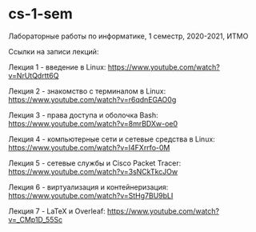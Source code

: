 # cs-1-sem
Лабораторные работы по информатике, 1 семестр, 2020-2021, ИТМО

Ссылки на записи лекций:

Лекция 1 - введение в Linux:
https://www.youtube.com/watch?v=NrUtQdrtt6Q

Лекция 2 - знакомство с терминалом в Linux:
https://www.youtube.com/watch?v=r6qdnEGAO0g

Лекция 3 - права доступа и оболочка Bash:
https://www.youtube.com/watch?v=8mrBDXw-oe0

Лекция 4 - компьютерные сети и сетевые средства в Linux:
https://www.youtube.com/watch?v=I4FXrrfo-0M

Лекция 5 - сетевые службы и Cisco Packet Tracer:
https://www.youtube.com/watch?v=3sNCkTkcJOw

Лекция 6 - виртуализация и контейнеризация:
https://www.youtube.com/watch?v=StHg7BU9bLI

Лекция 7 - LaTeX и Overleaf:
https://www.youtube.com/watch?v=_CMp1D_55Sc
